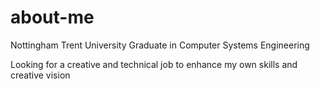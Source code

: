 # about-me
Nottingham Trent University Graduate in Computer Systems Engineering

Looking for a creative and technical job to enhance my own skills and creative vision
